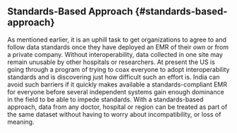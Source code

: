 ## Standards-Based Approach {#standards-based-approach}

As mentioned earlier, it is an uphill task to get organizations to agree to and follow data standards once they have deployed an EMR of their own or from a private company. Without interoperability, data collected in one site may remain unusable by other hospitals or researchers. At present the US is going through a program of trying to coax everyone to adopt interoperability standards and is discovering just how difficult such an effort is. India can avoid such barriers if it quickly makes available a standards-compliant EMR for everyone before several independent systems gain enough dominance in the field to be able to impede standards. With a standards-based approach, data from any doctor, hospital or region can be treated as part of the same dataset without having to worry about incompatibility, or loss of meaning.